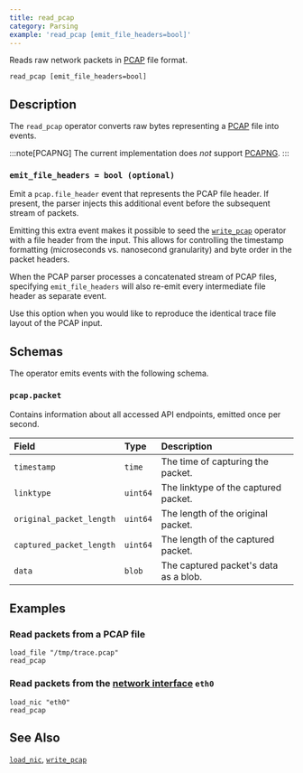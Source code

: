 ```yaml
---
title: read_pcap
category: Parsing
example: 'read_pcap [emit_file_headers=bool]'
---
```



Reads raw network packets in [PCAP][pcap-rfc] file format.

[pcap-rfc]: https://datatracker.ietf.org/doc/id/draft-gharris-opsawg-pcap-00.html

```tql
read_pcap [emit_file_headers=bool]
```

## Description

The `read_pcap` operator converts raw bytes representing a [PCAP][pcap-rfc] file into
events.

[pcapng-rfc]: https://www.ietf.org/archive/id/draft-tuexen-opsawg-pcapng-05.html

:::note[PCAPNG]
The current implementation does *not* support [PCAPNG][pcapng-rfc].
:::

### `emit_file_headers = bool (optional)`

Emit a `pcap.file_header` event that represents the PCAP file header. If
present, the parser injects this additional event before the subsequent stream
of packets.

Emitting this extra event makes it possible to seed the
[`write_pcap`](/reference/operators/write_pcap) operator with a file header from the input. This
allows for controlling the timestamp formatting (microseconds vs. nanosecond
granularity) and byte order in the packet headers.

When the PCAP parser processes a concatenated stream of PCAP files, specifying
`emit_file_headers` will also re-emit every intermediate file header as
separate event.

Use this option when you would like to reproduce the identical trace file layout
of the PCAP input.

## Schemas

The operator emits events with the following schema.

### `pcap.packet`

Contains information about all accessed API endpoints, emitted once per second.

| Field                    | Type       | Description                                            |
| :----------------------- | :--------- | :----------------------------------------------------- |
| `timestamp`              | `time`     | The time of capturing the packet.                      |
| `linktype`               | `uint64`   | The linktype of the captured packet.                   |
| `original_packet_length` | `uint64`   | The length of the original packet.                     |
| `captured_packet_length` | `uint64`   | The length of the captured packet.                     |
| `data`                   | `blob`     | The captured packet's data as a blob.                  |

## Examples

### Read packets from a PCAP file

```tql
load_file "/tmp/trace.pcap"
read_pcap
```

### Read packets from the [network interface](/reference/operators/load_nic) `eth0`

```tql
load_nic "eth0"
read_pcap
```

## See Also

[`load_nic`](/reference/operators/load_nic),
[`write_pcap`](/reference/operators/write_pcap)
